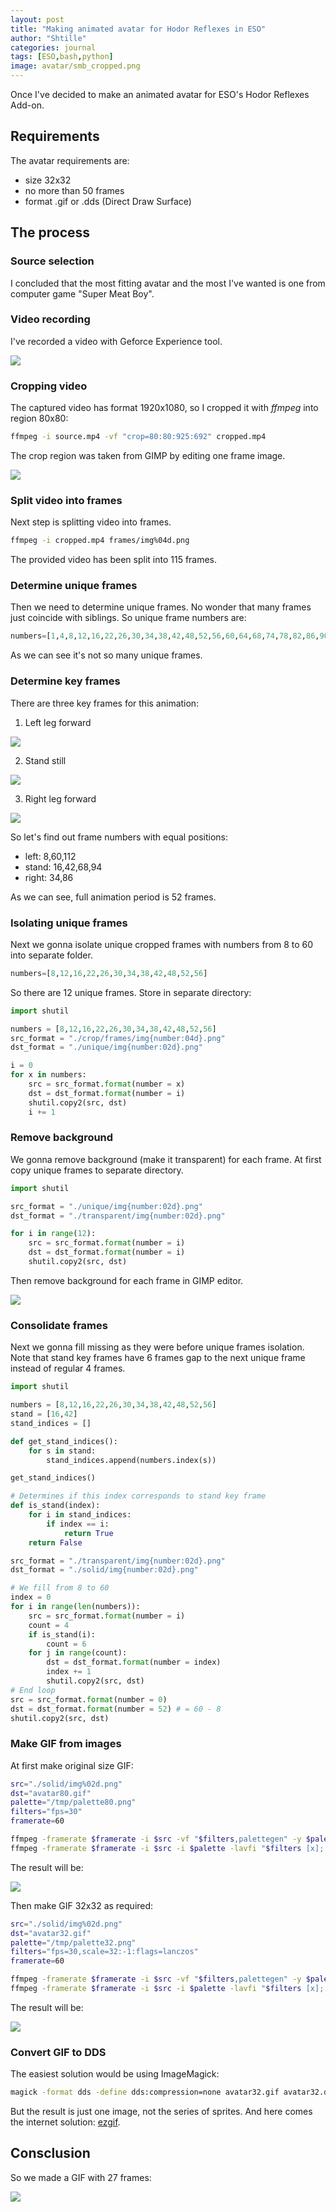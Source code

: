 ```yaml
---
layout: post
title: "Making animated avatar for Hodor Reflexes in ESO"
author: "Shtille"
categories: journal
tags: [ESO,bash,python]
image: avatar/smb_cropped.png
---
```


Once I've decided to make an animated avatar for ESO's Hodor Reflexes Add-on.

## Requirements

The avatar requirements are:
- size 32x32
- no more than 50 frames
- format .gif or .dds (Direct Draw Surface)

## The process

### Source selection

I concluded that the most fitting avatar and the most I've wanted is one from computer game "Super Meat Boy".

### Video recording

I've recorded a video with Geforce Experience tool.

<img src="{{ '/assets/img/avatar/smb_source.png' | relative_url }}">

### Cropping video

The captured video has format 1920x1080, so I cropped it with *ffmpeg* into region 80x80:

```bash
ffmpeg -i source.mp4 -vf "crop=80:80:925:692" cropped.mp4
```

The crop region was taken from GIMP by editing one frame image.

<img src="{{ '/assets/img/avatar/smb_cropped.png' | relative_url }}">

### Split video into frames

Next step is splitting video into frames.

```bash
ffmpeg -i cropped.mp4 frames/img%04d.png
```

The provided video has been split into 115 frames.

### Determine unique frames

Then we need to determine unique frames. No wonder that many frames just coincide with siblings.
So unique frame numbers are:

```py
numbers=[1,4,8,12,16,22,26,30,34,38,42,48,52,56,60,64,68,74,78,82,86,90,94,100,104,108,112]
```

As we can see it's not so many unique frames.

### Determine key frames

There are three key frames for this animation:

1) Left leg forward

<img src="{{ '/assets/img/avatar/smb_key_left.png' | relative_url }}">

2) Stand still

<img src="{{ '/assets/img/avatar/smb_key_stand.png' | relative_url }}">

3) Right leg forward

<img src="{{ '/assets/img/avatar/smb_key_right.png' | relative_url }}">

So let's find out frame numbers with equal positions:

- left: 8,60,112
- stand: 16,42,68,94
- right: 34,86

As we can see, full animation period is 52 frames.

### Isolating unique frames

Next we gonna isolate unique cropped frames with numbers from 8 to 60 into separate folder.

```py
numbers=[8,12,16,22,26,30,34,38,42,48,52,56]
```

So there are 12 unique frames. Store in separate directory:

```py
import shutil

numbers = [8,12,16,22,26,30,34,38,42,48,52,56]
src_format = "./crop/frames/img{number:04d}.png"
dst_format = "./unique/img{number:02d}.png"

i = 0
for x in numbers:
	src = src_format.format(number = x)
	dst = dst_format.format(number = i)
	shutil.copy2(src, dst)
	i += 1
```

### Remove background

We gonna remove background (make it transparent) for each frame.
At first copy unique frames to separate directory.

```py
import shutil

src_format = "./unique/img{number:02d}.png"
dst_format = "./transparent/img{number:02d}.png"

for i in range(12):
	src = src_format.format(number = i)
	dst = dst_format.format(number = i)
	shutil.copy2(src, dst)
```

Then remove background for each frame in GIMP editor.

<img src="{{ '/assets/img/avatar/smb_transparent.png' | relative_url }}">

### Consolidate frames

Next we gonna fill missing as they were before unique frames isolation.
Note that stand key frames have 6 frames gap to the next unique frame instead of regular 4 frames.

```py
import shutil

numbers = [8,12,16,22,26,30,34,38,42,48,52,56]
stand = [16,42]
stand_indices = []

def get_stand_indices():
	for s in stand:
		stand_indices.append(numbers.index(s))

get_stand_indices()

# Determines if this index corresponds to stand key frame
def is_stand(index):
	for i in stand_indices:
		if index == i:
			return True
	return False

src_format = "./transparent/img{number:02d}.png"
dst_format = "./solid/img{number:02d}.png"

# We fill from 8 to 60
index = 0
for i in range(len(numbers)):
	src = src_format.format(number = i)
	count = 4
	if is_stand(i):
		count = 6
	for j in range(count):
		dst = dst_format.format(number = index)
		index += 1
		shutil.copy2(src, dst)
# End loop
src = src_format.format(number = 0)
dst = dst_format.format(number = 52) # = 60 - 8
shutil.copy2(src, dst)
```

### Make GIF from images

At first make original size GIF:

```bash
src="./solid/img%02d.png"
dst="avatar80.gif"
palette="/tmp/palette80.png"
filters="fps=30"
framerate=60

ffmpeg -framerate $framerate -i $src -vf "$filters,palettegen" -y $palette
ffmpeg -framerate $framerate -i $src -i $palette -lavfi "$filters [x]; [x][1:v] paletteuse" -loop 0 -y $dst
```

The result will be:

<img src="{{ '/assets/img/avatar/smb_avatar80.gif' | relative_url }}">

Then make GIF 32x32 as required:

```bash
src="./solid/img%02d.png"
dst="avatar32.gif"
palette="/tmp/palette32.png"
filters="fps=30,scale=32:-1:flags=lanczos"
framerate=60

ffmpeg -framerate $framerate -i $src -vf "$filters,palettegen" -y $palette
ffmpeg -framerate $framerate -i $src -i $palette -lavfi "$filters [x]; [x][1:v] paletteuse" -loop 0 -y $dst
```

The result will be:

<img src="{{ '/assets/img/avatar/smb_avatar32.gif' | relative_url }}">

### Convert GIF to DDS

The easiest solution would be using ImageMagick:

```bash
magick -format dds -define dds:compression=none avatar32.gif avatar32.dds
```

But the result is just one image, not the series of sprites. And here comes the internet solution: [ezgif](https://ezgif.com/gif-to-sprite).

## Consclusion

So we made a GIF with 27 frames:

<img src="{{ '/assets/img/avatar/smb_avatar32.gif' | relative_url }}">